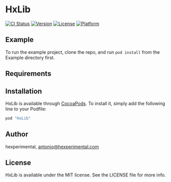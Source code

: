 # HxLib

[![CI Status](http://img.shields.io/travis/hexperimental/HxLib.svg?style=flat)](https://travis-ci.org/hexperimental/HxLib)
[![Version](https://img.shields.io/cocoapods/v/HxLib.svg?style=flat)](http://cocoapods.org/pods/HxLib)
[![License](https://img.shields.io/cocoapods/l/HxLib.svg?style=flat)](http://cocoapods.org/pods/HxLib)
[![Platform](https://img.shields.io/cocoapods/p/HxLib.svg?style=flat)](http://cocoapods.org/pods/HxLib)

## Example

To run the example project, clone the repo, and run `pod install` from the Example directory first.

## Requirements

## Installation

HxLib is available through [CocoaPods](http://cocoapods.org). To install
it, simply add the following line to your Podfile:

```ruby
pod "HxLib"
```

## Author

hexperimental, antonio@hexperimental.com

## License

HxLib is available under the MIT license. See the LICENSE file for more info.
